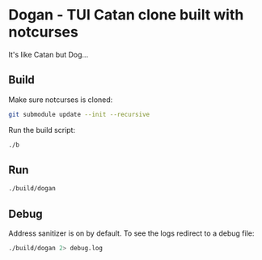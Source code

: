 # Dogan - TUI Catan clone built with notcurses

It's like Catan but Dog...

## Build

Make sure notcurses is cloned:

```bash
git submodule update --init --recursive
```

Run the build script:

```bash
./b
```

## Run

```bash
./build/dogan
```

## Debug

Address sanitizer is on by default.
To see the logs redirect to a debug file:

```bash
./build/dogan 2> debug.log
```


